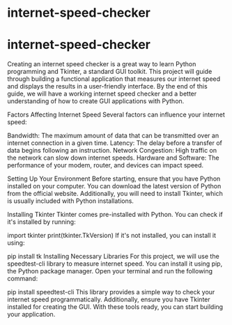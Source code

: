 # internet-speed-checker
# internet-speed-checker

Creating an internet speed checker is a great way to learn Python programming and Tkinter, a standard GUI toolkit. This project will guide through building a functional application that measures our internet speed and displays the results in a user-friendly interface. By the end of this guide, we will have a working internet speed checker and a better understanding of how to create GUI applications with Python.

Factors Affecting Internet Speed
Several factors can influence your internet speed:

Bandwidth: The maximum amount of data that can be transmitted over an internet connection in a given time.
Latency: The delay before a transfer of data begins following an instruction.
Network Congestion: High traffic on the network can slow down internet speeds.
Hardware and Software: The performance of your modem, router, and devices can impact speed.

Setting Up Your Environment
Before starting, ensure that you have Python installed on your computer. You can download the latest version of Python from the official website. Additionally, you will need to install Tkinter, which is usually included with Python installations.

Installing Tkinter
Tkinter comes pre-installed with Python. You can check if it's installed by running:

import tkinter
print(tkinter.TkVersion)
If it's not installed, you can install it using:

pip install tk
Installing Necessary Libraries
For this project, we will use the speedtest-cli library to measure internet speed. You can install it using pip, the Python package manager. Open your terminal and run the following command:

pip install speedtest-cli
This library provides a simple way to check your internet speed programmatically. Additionally, ensure you have Tkinter installed for creating the GUI. With these tools ready, you can start building your application.
